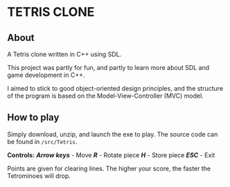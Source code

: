 # TETRIS CLONE

## About
A Tetris clone written in C++ using SDL.

This project was partly for fun, and partly to learn more about SDL and game development in C++.

I aimed to stick to good object-oriented design principles, and the structure of the program is based on the Model-View-Controller (MVC) model.
<br/>

## How to play
Simply download, unzip, and launch the exe to play.
The source code can be found in `/src/Tetris`.

**Controls:**
***Arrow keys*** - Move
***R*** - Rotate piece
***H*** - Store piece
***ESC*** - Exit

Points are given for clearing lines.
The higher your score, the faster the Tetrominoes will drop.
